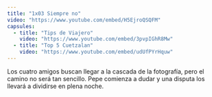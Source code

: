 ```yaml
---
title: "1x03 Siempre no"
video: "https://www.youtube.com/embed/H5EjroQSQFM"
capsules:
  - title: "Tips de Viajero"
    video: "https://www.youtube.com/embed/3pvpIGhR8Mw"
  - title: "Top 5 Cuetzalan"
    video: "https://www.youtube.com/embed/udUfPYrHquw"
---
```

Los cuatro amigos buscan llegar a la cascada de la fotografía, pero el camino no será tan sencillo. Pepe comienza a dudar y una disputa los llevará a dividirse en plena noche.
